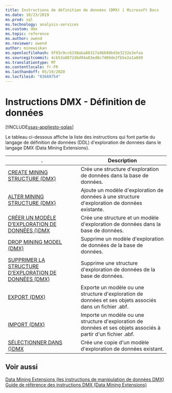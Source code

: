 ```yaml
---
title: Instructions de définition de données (DMX) | Microsoft Docs
ms.date: 10/23/2019
ms.prod: sql
ms.technology: analysis-services
ms.custom: dmx
ms.topic: reference
ms.author: owend
ms.reviewer: owend
author: minewiskan
ms.openlocfilehash: 9f93c9cc6330aba88317a96698bd3e3232e3efaa
ms.sourcegitcommit: 4cb53a8072dbd94a83ed8c7409de2fb5e2a1a0d9
ms.translationtype: MT
ms.contentlocale: fr-FR
ms.lasthandoff: 05/19/2020
ms.locfileid: "83669754"
---
```

# <a name="dmx-statements---data-definition"></a>Instructions DMX - Définition de données 
[!INCLUDE[ssas-appliesto-sqlas](../includes/ssas-appliesto-sqlas.md)]

  Le tableau ci-dessous affiche la liste des instructions qui font partie du langage de définition de données (DDL) d'exploration de données dans le langage DMX (Data Mining Extensions).  
  
|.|Description|  
|---------------|-----------------|  
|[CREATE MINING STRUCTURE &#40;DMX&#41;](../dmx/create-mining-structure-dmx.md)|Crée une structure d'exploration de données dans la base de données.|  
|[ALTER MINING STRUCTURE &#40;DMX&#41;](../dmx/alter-mining-structure-dmx.md)|Ajoute un modèle d'exploration de données à une structure d'exploration de données existante.|  
|[CRÉER UN MODÈLE D’EXPLORATION DE DONNÉES &#40;&#41;DMX](../dmx/create-mining-model-dmx.md)|Crée une structure et un modèle d'exploration de données dans la base de données.|  
|[DROP MINING MODEL &#40;DMX&#41;](../dmx/drop-mining-model-dmx.md)|Supprime un modèle d'exploration de données de la base de données.|  
|[SUPPRIMER LA STRUCTURE D’EXPLORATION DE DONNÉES &#40;DMX&#41;](../dmx/drop-mining-structure-dmx.md)|Supprime une structure d'exploration de données de la base de données.|  
|[EXPORT &#40;DMX&#41;](../dmx/export-dmx.md)|Exporte un modèle ou une structure d'exploration de données et ses objets associés dans un fichier .abf.|  
|[IMPORT &#40;DMX&#41;](../dmx/import-dmx.md)|Importe un modèle ou une structure d'exploration de données et ses objets associés à partir d'un fichier .abf.|  
|[SÉLECTIONNER DANS &#40;&#41;DMX](../dmx/select-into-dmx.md)|Crée une copie d'un modèle d'exploration de données existant.|  
  
## <a name="see-also"></a>Voir aussi  
 [Data Mining Extensions &#40;les instructions de manipulation de données DMX&#41;](../dmx/dmx-statements-data-manipulation.md)   
 [Guide de référence des instructions DMX &#40;Data Mining Extensions&#41;](../dmx/data-mining-extensions-dmx-statements.md)  
  
  
